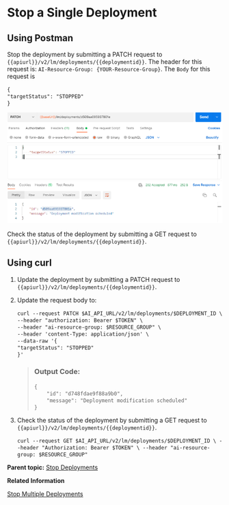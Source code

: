 <!-- loio1fa895527bd64c6c878733e293da99dc -->

# Stop a Single Deployment



<a name="loio1fa895527bd64c6c878733e293da99dc__section_f2y_vbd_25b"/>

## Using Postman

Stop the deployment by submitting a PATCH request to `{{apiurl}}/v2/lm/deployments/{{deploymentid}}`. The header for this request is: `AI-Resource-Group: {YOUR-Resource-Group}`. The `Body` for this request is

```
{
"targetStatus": "STOPPED"
}
```

![](images/StopDeployment_f690e37.png)

Check the status of the deployment by submitting a GET request to `{{apiurl}}/v2/lm/deployments/{{deploymentid}}`.



<a name="loio1fa895527bd64c6c878733e293da99dc__section_dnd_s3d_25b"/>

## Using curl

1.  Update the deployment by submitting a PATCH request to `{{apiurl}}/v2/lm/deployments/{{deploymentid}}`.

2.  Update the request body to:

    ```
    curl --request PATCH $AI_API_URL/v2/lm/deployments/$DEPLOYMENT_ID \
    --header "authorization: Bearer $TOKEN" \
    --header "ai-resource-group: $RESOURCE_GROUP" \
    --header 'content-Type: application/json' \
    --data-raw '{
    "targetStatus": "STOPPED"
    }'
    
    ```

    > ### Output Code:  
    > ```
    > {
    >     "id": "d748fdae9f88a9b0",
    >     "message": "Deployment modification scheduled"
    > }
    > 
    > ```

3.  Check the status of the deployment by submitting a GET request to `{{apiurl}}/v2/lm/deployments/{{deploymentid}}`.

    ```
    curl --request GET $AI_API_URL/v2/lm/deployments/$DEPLOYMENT_ID \ --header "Authorization: Bearer $TOKEN" \ --header "ai-resource-group: $RESOURCE_GROUP"
    ```


**Parent topic:** [Stop Deployments](stop-deployments-b7d2577.md " ")

**Related Information**  


[Stop Multiple Deployments](stop-multiple-deployments-331cdf5.md "")

